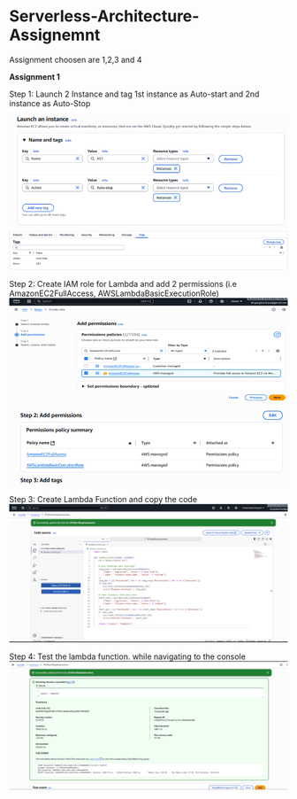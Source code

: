 # Serverless-Architecture-Assignemnt
Assignment choosen are 1,2,3 and 4

**Assignment 1**

Step 1: Launch 2 Instance and tag 1st instance as Auto-start and 2nd instance as Auto-Stop

![image alt](https://github.com/Divyangi-Barthwal/Serverless-Architecture-Assignemnt/blob/2c146bd128deefe6c5d98cf395db421b2df3db8a/EC2-Autostart.png)
![image alt](https://github.com/Divyangi-Barthwal/Serverless-Architecture-Assignemnt/blob/974186a88d64ebcf9df81ae8c7704744aad607ba/EC2-Autostop.png)

Step 2:  Create IAM role for Lambda and add 2 permissions (i.e AmazonEC2FullAccess, AWSLambdaBasicExecutionRole)
![image alt](https://github.com/Divyangi-Barthwal/Serverless-Architecture-Assignemnt/blob/974186a88d64ebcf9df81ae8c7704744aad607ba/IAM%20role%20permission.png)
![image alt](https://github.com/Divyangi-Barthwal/Serverless-Architecture-Assignemnt/blob/974186a88d64ebcf9df81ae8c7704744aad607ba/IAM%20role%20permission2.png)

Step 3: Create Lambda Function and copy the code 
![image alt](https://github.com/Divyangi-Barthwal/Serverless-Architecture-Assignemnt/blob/21a797c3aa050635ef04e0d37fa4e4c410c6d9b9/Screenshot%202025-10-15%20233356.png)

Step 4: Test the lambda function. while navigating to the console
![image alt](https://github.com/Divyangi-Barthwal/Serverless-Architecture-Assignemnt/blob/d67fb8ed4803cf2ce88fb800abee2d9874a63083/Test%20result.png)

